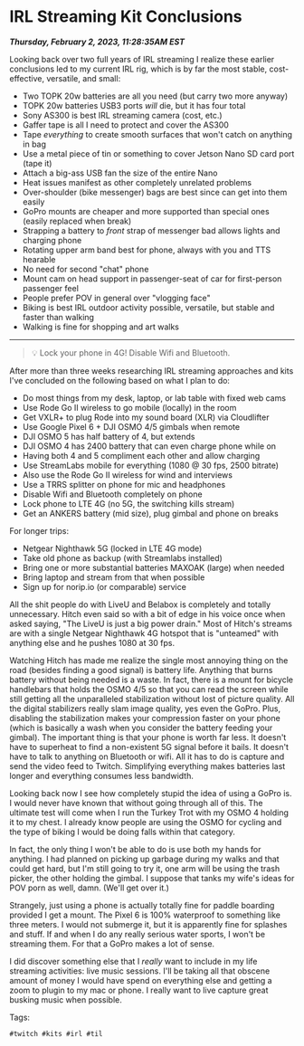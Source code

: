 # IRL Streaming Kit Conclusions

***Thursday, February 2, 2023, 11:28:35AM EST***

Looking back over two full years of IRL streaming I realize these earlier conclusions led to my current IRL rig, which is by far the most stable, cost-effective, versatile, and small:

* Two TOPK 20w batteries are all you need (but carry two more anyway)
* TOPK 20w batteries USB3 ports *will* die, but it has four total
* Sony AS300 is best IRL streaming camera (cost, etc.)
* Gaffer tape is all I need to protect and cover the AS300
* Tape *everything* to create smooth surfaces that won't catch on anything in bag
* Use a metal piece of tin or something to cover Jetson Nano SD card port (tape it)
* Attach a big-ass USB fan the size of the entire Nano
* Heat issues manifest as other completely unrelated problems
* Over-shoulder (bike messenger) bags are best since can get into them easily
* GoPro mounts are cheaper and more supported than special ones (easily replaced when break)
* Strapping a battery to *front* strap of messenger bad allows lights and charging phone
* Rotating upper arm band best for phone, always with you and TTS hearable
* No need for second "chat" phone
* Mount cam on head support in passenger-seat of car for first-person passenger feel
* People prefer POV in general over "vlogging face"
* Biking is best IRL outdoor activity possible, versatile, but stable and faster than walking
* Walking is fine for shopping and art walks

----

> 💡
> Lock your phone in 4G! Disable Wifi and Bluetooth.

After more than three weeks researching IRL streaming approaches and
kits I've concluded on the following based on what I plan to do:

* Do most things from my desk, laptop, or lab table with fixed web cams
* Use Rode Go II wireless to go mobile (locally) in the room
* Get VXLR+ to plug Rode into my sound board (XLR) via Cloudlifter
* Use Google Pixel 6 + DJI OSMO 4/5 gimbals when remote
* DJI OSMO 5 has half battery of 4, but extends
* DJI OSMO 4 has 2400 battery that can even charge phone while on
* Having both 4 and 5 compliment each other and allow charging
* Use StreamLabs mobile for everything (1080 @ 30 fps, 2500 bitrate)
* Also use the Rode Go II wireless for wind and interviews
* Use a TRRS splitter on phone for mic and headphones
* Disable Wifi and Bluetooth completely on phone
* Lock phone to LTE 4G (no 5G, the switching kills stream)
* Get an ANKERS battery (mid size), plug gimbal and phone on breaks

For longer trips:

* Netgear Nighthawk 5G (locked in LTE 4G mode)
* Take old phone as backup (with Streamlabs installed)
* Bring one or more substantial batteries MAXOAK (large) when needed
* Bring laptop and stream from that when possible
* Sign up for norip.io (or comparable) service

All the shit people do with LiveU and Belabox is completely and totally
unnecessary. Hitch even said so with a bit of edge in his voice once
when asked saying, "The LiveU is just a big power drain." Most of
Hitch's streams are with a single Netgear Nighthawk 4G hotspot that is
"unteamed" with anything else and he pushes 1080 at 30 fps.

Watching Hitch has made me realize the single most annoying thing on the
road (besides finding a good signal) is battery life. Anything that
burns battery without being needed is a waste. In fact, there is a mount
for bicycle handlebars that holds the OSMO 4/5 so that you can read the
screen while still getting all the unparalleled stabilization without
lost of picture quality. All the digital stabilizers really slam image
quality, yes even the GoPro. Plus, disabling the stabilization makes
your compression faster on your phone (which is basically a wash when
you consider the battery feeding your gimbal). The important thing is
that your phone is worth far less. It doesn't have to superheat to find
a non-existent 5G signal before it bails. It doesn't have to talk to
anything on Bluetooth or wifi. All it has to do is capture and send the
video feed to Twitch. Simplifying everything makes batteries last longer
and everything consumes less bandwidth.

Looking back now I see how completely stupid the idea of using a GoPro
is. I would never have known that without going through all of this. The
ultimate test will come when I run the Turkey Trot with my OSMO 4
holding it to my chest. I already know people are using the OSMO for
cycling and the type of biking I would be doing falls within that
category.

In fact, the only thing I won't be able to do is use both my hands for
anything. I had planned on picking up garbage during my walks and that
could get hard, but I'm still going to try it, one arm will be using the
trash picker, the other holding the gimbal. I suppose that tanks my
wife's ideas for POV porn as well, damn. (We'll get over it.)

Strangely, just using a phone is actually totally fine for
paddle boarding provided I get a mount. The Pixel 6 is 100% waterproof
to something like three meters. I would not submerge it, but it is
apparently fine for splashes and stuff. If and when I do any really
serious water sports, I won't be streaming them. For that a GoPro makes
a lot of sense.

I did discover something else that I *really* want to include in my life
streaming activities: live music sessions. I'll be taking all that
obscene amount of money I would have spend on everything else and
getting a zoom to plugin to my mac or phone. I really want to live
capture great busking music when possible.

Tags:

    #twitch #kits #irl #til
